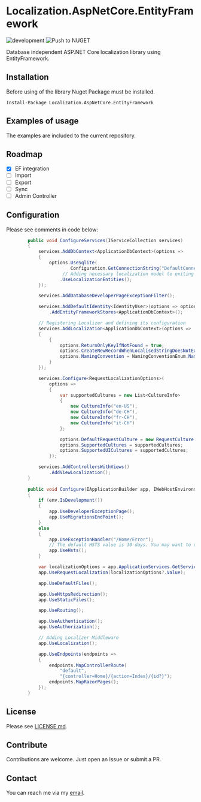 # Localization.AspNetCore.EntityFramework 
![development](https://github.com/semack/Localization.AspNetCore.EntityFramework/workflows/development/badge.svg?branch=development) ![Push to NUGET](https://github.com/semack/Localization.AspNetCore.EntityFramework/workflows/Push%20to%20NUGET/badge.svg?branch=master)

Database independent ASP.NET Core localization library using EntityFramework.

## Installation
Before using of the library Nuget Package must be installed.

`Install-Package Localization.AspNetCore.EntityFramework`

## Examples of usage
The examples are included to the current repository.

## Roadmap

- [x] EF integration
- [ ] Import
- [ ] Export
- [ ] Sync
- [ ] Admin Controller

## Configuration

Please see comments in code below:

```c#
        public void ConfigureServices(IServiceCollection services)
        {
            services.AddDbContext<ApplicationDbContext>(options =>
            {
                options.UseSqlite(
                        Configuration.GetConnectionString("DefaultConnection"))
                     // Adding necessary localization model to exiting context
                    .UseLocalizationEntities(); 
            });

            services.AddDatabaseDeveloperPageExceptionFilter();

            services.AddDefaultIdentity<IdentityUser>(options => options.SignIn.RequireConfirmedAccount = false)
                .AddEntityFrameworkStores<ApplicationDbContext>();

            // Registering Localizer and defining its configuration
            services.AddLocalization<ApplicationDbContext>(options =>
            {
                {
                    options.ReturnOnlyKeyIfNotFound = true;
                    options.CreateNewRecordWhenLocalisedStringDoesNotExist = true;
                    options.NamingConvention = NamingConventionEnum.Name;
                }
            });

            services.Configure<RequestLocalizationOptions>(
                options =>
                {
                    var supportedCultures = new List<CultureInfo>
                    {
                        new CultureInfo("en-US"),
                        new CultureInfo("de-CH"),
                        new CultureInfo("fr-CH"),
                        new CultureInfo("it-CH")
                    };

                    options.DefaultRequestCulture = new RequestCulture("en-US", "en-US");
                    options.SupportedCultures = supportedCultures;
                    options.SupportedUICultures = supportedCultures;
                });

            services.AddControllersWithViews()
                .AddViewLocalization();
        }
        
        public void Configure(IApplicationBuilder app, IWebHostEnvironment env)
        {
            if (env.IsDevelopment())
            {
                app.UseDeveloperExceptionPage();
                app.UseMigrationsEndPoint();
            }
            else
            {
                app.UseExceptionHandler("/Home/Error");
                // The default HSTS value is 30 days. You may want to change this for production scenarios, see https://aka.ms/aspnetcore-hsts.
                app.UseHsts();
            }

            var localizationOptions = app.ApplicationServices.GetService<IOptions<RequestLocalizationOptions>>();
            app.UseRequestLocalization(localizationOptions?.Value);

            app.UseDefaultFiles();

            app.UseHttpsRedirection();
            app.UseStaticFiles();

            app.UseRouting();

            app.UseAuthentication();
            app.UseAuthorization();

            // Adding Localizer Middleware
            app.UseLocalization();

            app.UseEndpoints(endpoints =>
            {
                endpoints.MapControllerRoute(
                    "default",
                    "{controller=Home}/{action=Index}/{id?}");
                endpoints.MapRazorPages();
            });
        }
```


## License
Please see [LICENSE.md](LICENSE.md).

## Contribute
Contributions are welcome. Just open an Issue or submit a PR. 

## Contact
You can reach me via my [email](mailto://semack@gmail.com).
